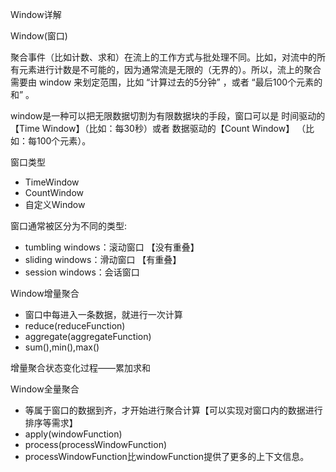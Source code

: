 Window详解

Window(窗口)

聚合事件（比如计数、求和）在流上的工作方式与批处理不同。比如，对流中的所有元素进行计数是不可能的，因为通常流是无限的（无界的）。所以，流上的聚合需要由 window 来划定范围，比如 “计算过去的5分钟” ，或者 “最后100个元素的和” 。

window是一种可以把无限数据切割为有限数据块的手段，窗口可以是 时间驱动的 【Time Window】（比如：每30秒）或者 数据驱动的【Count Window】 （比如：每100个元素）。

窗口类型

- TimeWindow
- CountWindow
- 自定义Window

窗口通常被区分为不同的类型:

- tumbling windows：滚动窗口 【没有重叠】 
- sliding windows：滑动窗口 【有重叠】
- session windows：会话窗口 

Window增量聚合

- 窗口中每进入一条数据，就进行一次计算
- reduce(reduceFunction)
- aggregate(aggregateFunction)
- sum(),min(),max()

增量聚合状态变化过程——累加求和


Window全量聚合

- 等属于窗口的数据到齐，才开始进行聚合计算【可以实现对窗口内的数据进行排序等需求】
- apply(windowFunction)
- process(processWindowFunction)
- processWindowFunction比windowFunction提供了更多的上下文信息。


